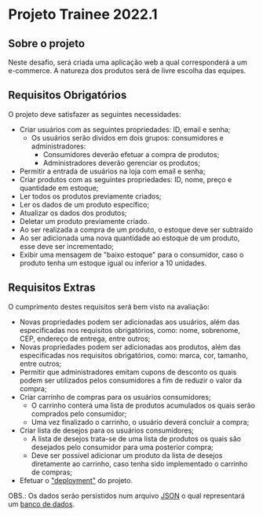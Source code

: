 # Projeto Trainee 2022.1

## Sobre o projeto

Neste desafio, será criada uma aplicação web a qual corresponderá a um e-commerce.
A natureza dos produtos será de livre escolha das equipes.

## Requisitos Obrigatórios

O projeto deve satisfazer as seguintes necessidades:

- Criar usuários com as seguintes propriedades: ID, email e senha;
    - Os usuários serão dividos em dois grupos: consumidores e administradores:
        - Consumidores deverão efetuar a compra de produtos;
        - Administradores deverão gerenciar os produtos;
- Permitir a entrada de usuários na loja com email e senha;
- Criar produtos com as seguintes propriedades: ID, nome, preço e quantidade em estoque;
- Ler todos os produtos previamente criados;
- Ler os dados de um produto específico;
- Atualizar os dados dos produtos;
- Deletar um produto previamente criado.
- Ao ser realizada a compra de um produto, o estoque deve ser subtraído
- Ao ser adicionada uma nova quantidade ao estoque de um produto, esse deve ser incrementado;
- Exibir uma mensagem de "baixo estoque" para o consumidor, caso o produto tenha um estoque igual ou inferior a 10 unidades.

## Requisitos Extras

O cumprimento destes requisitos será bem visto na avaliação:

- Novas propriedades podem ser adicionadas aos usuários, além das especificadas nos requisitos obrigatórios, como: nome, sobrenome, CEP, endereço de entrega, entre outros;
- Novas propriedades podem ser adicionadas aos produtos, além das especificadas nos requisitos obrigatórios, como: marca, cor, tamanho, entre outros;
- Permitir que administradores emitam cupons de desconto os quais podem ser utilizados pelos consumidores a fim de reduzir o valor da compra;
- Criar carrinho de compras para os usuários consumidores;
    - O carrinho conterá uma lista de produtos acumulados os quais serão comprados pelo consumidor;
    - Uma vez finalizado o carrinho, o usuário deverá concluir a compra;
- Criar lista de desejos para os usuários consumidores;
    - A lista de desejos trata-se de uma lista de produtos os quais são desejados pelo consumidor para uma posterior compra;
    - Deve ser possível adicionar um produto da lista de desejos diretamente ao carrinho, caso tenha sido implementado o carrinho de compras;
- Efetuar o ["deployment"](https://en.wikipedia.org/wiki/Software_deployment) do projeto.

OBS.: Os dados serão persistidos num arquivo [JSON](https://en.wikipedia.org/wiki/JSON) o qual representará um [banco de dados](https://pt.wikipedia.org/wiki/Banco_de_dados).
